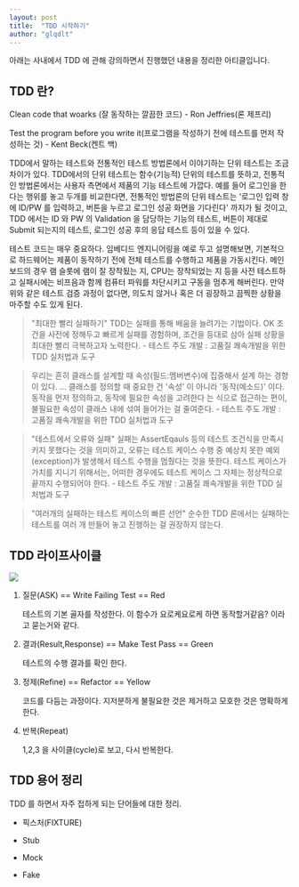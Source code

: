 ```yaml
---
layout: post
title:  "TDD 시작하기"
author: "glqdlt"
---
```


아래는 사내에서 TDD 에 관해 강의하면서 진행했던 내용을 정리한 아티클입니다.

## TDD 란?

Clean code that woarks (잘 동작하는 깔끔한 코드) - Ron Jeffries(론 제프리)

Test the program before you write it(프로그램을 작성하기 전에 테스트를 먼저 작성하는 것) - Kent Beck(켄트 백)

TDD에서 말하는 테스트와 전통적인 테스트 방법론에서 이야기하는 단위 테스트는 조금 차이가 있다. TDD에서의 단위 테스트는 함수(기능적) 단위의 테스트를 뜻하고, 전통적인 방법론에서는 사용자 측면에서 제품의 기능 테스트에 가깝다. 예를 들어 로그인을 한다는 행위를 놓고 두개를 비교한다면, 전통적인 방법론의 단위 테스트는 '로그인 입력 창에 ID/PW 를 입력하고, 버튼을 누르고 로그인 성공 화면을 기다린다' 까지가 될 것이고, TDD 에서는 ID 와 PW 의 Validation 을 담당하는 기능의 테스트, 버튼이 제대로 Submit 되는지의 테스트, 로그인 성공 후의 응답 테스트 등이 있을 수 있다.


테스트 코드는 매우 중요하다. 임베디드 엔지니어링을 예로 두고 설명해보면, 기본적으로 하드웨어는 제품이 동작하기 전에 전체 테스트를 수행하고 제품을 가동시킨다. 메인보드의 경우 램 슬롯에 램이 잘 장착됬는 지, CPU는 장착되었는 지 등을 사전 테스트하고 실패시에는 비프음과 함께 컴퓨터 파워를 차단시키고 구동을 멈추게 해버린다. 만약 위와 같은 테스트 검증 과정이 없다면, 의도치 않거나 혹은 더 굉장하고 끔찍한 상황을 마주할 수도 있게 된다. 


> "최대한 빨리 실패하기" TDD는 실패를 통해 배움을 늘려가는 기법이다. OK 조건을 사전에 정해두고 빠르게 실패를 경험하며, 조건을 등대로 삼아 실패 상황을 최대한 빨리 극복하고자 노력한다. - 테스트 주도 개발 : 고품질 쾌속개발을 위한 TDD 실처법과 도구

> 우리는 흔히 클래스를 설계할 때 속성(필드:멤버변수)에 집중해서 설계 하는 경향이 있다. ... 클래스를 정의할 때 중요한 건 '속성' 이 아니라 '동작(메소드)' 이다. 동작을 먼저 정의하고, 동작에 필요한 속성을 고려한다 는 식으로 접근하는 편이, 불필요한 속성이 클래스 내에 섞여 들어가는 걸 줄여준다. - 테스트 주도 개발 : 고품질 쾌속개발을 위한 TDD 실처법과 도구

> "테스트에서 오류와 실패" 실패는 AssertEqauls 등의 테스트 조건식을 만족시키지 못했다는 것을 의미하고, 오류는 테스트 케이스 수행 중 예상치 못한 예외(exception)가 발생해서 테스트 수행을 멈췄다는 것을 뜻한다. 테스트 케이스가 가치를 지니기 위해서는, 어떠한 경우에도 테스트 케이스 그 자체는 정상적으로 끝까지 수행되어야 한다.  - 테스트 주도 개발 : 고품질 쾌속개발을 위한 TDD 실처법과 도구

> "여러개의 실패하는 테스트 케이스의 빠른 선언" 순수한 TDD 론에서는 실패하는 테스트를 여러 개 만들어 놓고 진행하는 걸 권장하지 않는다.

## TDD 라이프사이클

<img src="http://2.bp.blogspot.com/-eMxpoJmZPwM/UvHY2BBeuHI/AAAAAAAAAwM/IvlkwTT4aGU/s1600/Picture1.gif"/>

1. 질문(ASK) == Write Failing Test == Red

    테스트의 기본 골자를 작성한다. 이 함수가 요로케요로케 하면 동작할거같음? 이라고 묻는거와 같다.

2. 결과(Result,Response)  == Make Test Pass == Green

    테스트의 수행 결과를 확인 한다.

3. 정제(Refine) == Refactor == Yellow

    코드를 다듬는 과정이다. 지저분하게 불필요한 것은 제거하고 모호한 것은 명확하게 한다.

4. 반복(Repeat)

    1,2,3 을 사이클(cycle)로 보고, 다시 반복한다.


## TDD 용어 정리

TDD 를 하면서 자주 접하게 되는 단어들에 대한 정리.

- 픽스처(FIXTURE)

- Stub

- Mock

- Fake